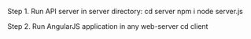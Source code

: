 Step 1. Run API server in server directory:
cd server
npm i
node server.js

Step 2.  Run AngularJS application in any web-server
cd client